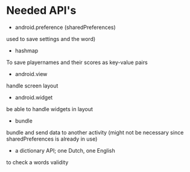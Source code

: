 # Needed API's

- android.preference (sharedPreferences)

used to save settings and the word)

- hashmap

To save playernames and their scores as key-value pairs

- android.view

handle screen layout

- android.widget

be able to handle widgets in layout

- bundle 

bundle and send data to another activity (might not be necessary since sharedPreferences is already in use)

- a dictionary API; one Dutch, one English

to check a words validity

